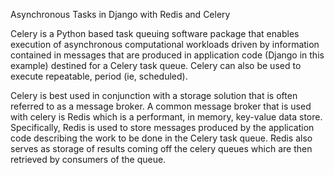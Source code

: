Asynchronous Tasks in Django with Redis and Celery


Celery is a Python based task queuing software package that enables execution of asynchronous computational workloads driven by information contained in messages that are produced in application code (Django in this example) destined for a Celery task queue. Celery can also be used to execute repeatable, period (ie, scheduled).

Celery is best used in conjunction with a storage solution that is often referred to as a message broker. A common message broker that is used with celery is Redis which is a performant, in memory, key-value data store. Specifically, Redis is used to store messages produced by the application code describing the work to be done in the Celery task queue. Redis also serves as storage of results coming off the celery queues which are then retrieved by consumers of the queue.
